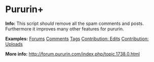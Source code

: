 # Pururin+
**Info:**
This script _should_ remove all the spam comments and posts. 
Furthermore it improves many other features for pururin.

**Examples:**
[Forums](https://jii.moe/NkdC3_2h.webm)
[Comments](https://jii.moe/4yB2aOnn.webm)
[Tags](https://jii.moe/VJuA0O2h.webm)
[Contribution: Edits](http://puu.sh/jUp2z/48aecd9270.png)
[Contribution: Uploads](https://jii.moe/VydE1tnn.webm)

**More info:** 
http://forum.pururin.com/index.php/topic,1738.0.html
